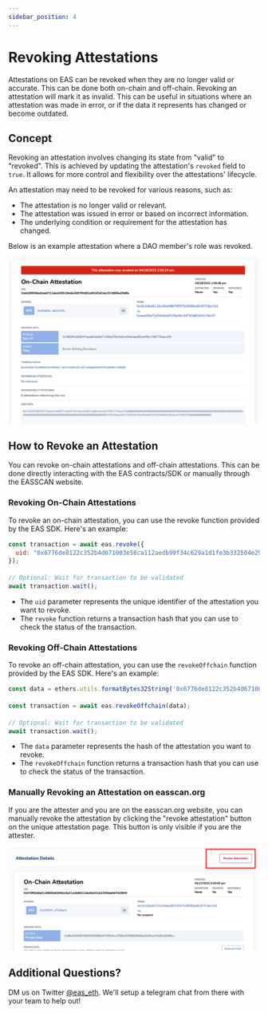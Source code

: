 ```yaml
---
sidebar_position: 4
---
```


# Revoking Attestations 
Attestations on EAS can be revoked when they are no longer valid or accurate. This can be done both on-chain and off-chain. Revoking an attestation will mark it as invalid. This can be useful in situations where an attestation was made in error, or if the data it represents has changed or become outdated. 

## Concept
Revoking an attestation involves changing its state from "valid" to "revoked". This is achieved by updating the attestation's `revoked` field to `true`. It allows for more control and flexibility over the attestations' lifecycle. 

An attestation may need to be revoked for various reasons, such as:

- The attestation is no longer valid or relevant.
- The attestation was issued in error or based on incorrect information.
- The underlying condition or requirement for the attestation has changed.

Below is an example attestation where a DAO member's role was revoked.

![Example Revocation](./img/revoked-attestation-example.png)

## How to Revoke an Attestation
You can revoke on-chain attestations and off-chain attestations. This can be done directly interacting with the EAS contracts/SDK or manually through the EASSCAN website.


### Revoking On-Chain Attestations
To revoke an on-chain attestation, you can use the revoke function provided by the EAS SDK. Here's an example:

```javascript
const transaction = await eas.revoke({
  uid: "0x6776de8122c352b4d671003e58ca112aedb99f34c629a1d1fe3b332504e2943a"
});

// Optional: Wait for transaction to be validated
await transaction.wait();

```
- The `uid` parameter represents the unique identifier of the attestation you want to revoke. 
- The `revoke` function returns a transaction hash that you can use to check the status of the transaction.


### Revoking Off-Chain Attestations
To revoke an off-chain attestation, you can use the `revokeOffchain` function provided by the EAS SDK. Here's an example:

```javascript
const data = ethers.utils.formatBytes32String('0x6776de8122c352b4d671003e58ca112aedb99f34c629a1d1fe3b332504e2943a');

const transaction = await eas.revokeOffchain(data);

// Optional: Wait for transaction to be validated
await transaction.wait();
```
- The `data` parameter represents the hash of the attestation you want to revoke. 
- The `revokeOffchain` function returns a transaction hash that you can use to check the status of the transaction.

### Manually Revoking an Attestation on easscan.org
If you are the attester and you are on the easscan.org website, you can manually revoke the attestation by clicking the "revoke attestation" button on the unique attestation page. This button is only visible if you are the attester.

![Example Revoke Button](./img/revoke-button.png)

## Additional Questions?
DM us on Twitter [@eas_eth](https://twitter.com/eas_eth). We'll setup a telegram chat from there with your team to help out!
